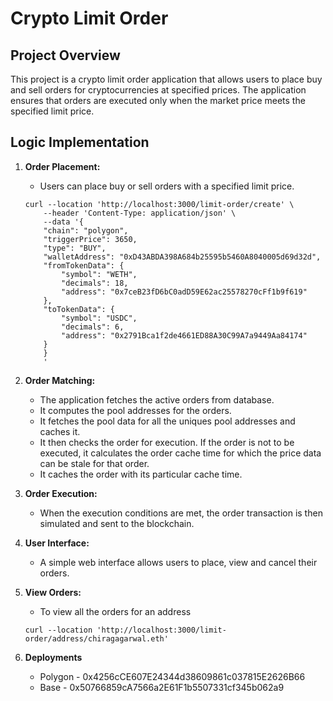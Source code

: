# Crypto Limit Order

## Project Overview
This project is a crypto limit order application that allows users to place buy and sell orders for cryptocurrencies at specified prices. The application ensures that orders are executed only when the market price meets the specified limit price.

## Logic Implementation
1. **Order Placement:**
    - Users can place buy or sell orders with a specified limit price.
    ```
    curl --location 'http://localhost:3000/limit-order/create' \
        --header 'Content-Type: application/json' \
        --data '{
        "chain": "polygon",
        "triggerPrice": 3650,
        "type": "BUY",
        "walletAddress": "0xD43ABDA398A684b25595b5460A8040005d69d32d",
        "fromTokenData": {
            "symbol": "WETH",
            "decimals": 18,
            "address": "0x7ceB23fD6bC0adD59E62ac25578270cFf1b9f619"
        },
        "toTokenData": {
            "symbol": "USDC",
            "decimals": 6,
            "address": "0x2791Bca1f2de4661ED88A30C99A7a9449Aa84174"
        }
        }
        '
    ```

2. **Order Matching:**
    - The application fetches the active orders from database.
    - It computes the pool addresses for the orders.
    - It fetches the pool data for all the uniques pool addresses and caches it.
    - It then checks the order for execution. If the order is not to be executed, it calculates the order cache time for which the price data can be stale for that order.
    - It caches the order with its particular cache time.

3. **Order Execution:**
    - When the execution conditions are met, the order transaction is then simulated and sent to the blockchain.

4. **User Interface:**
    - A simple web interface allows users to place, view and cancel their orders.

5. **View Orders:**
    - To view all the orders for an address
    ```
    curl --location 'http://localhost:3000/limit-order/address/chiragagarwal.eth'
    ```
6. **Deployments**
    - Polygon - 0x4256cCE607E24344d38609861c037815E2626B66
    - Base - 0x50766859cA7566a2E61F1b5507331cf345b062a9
